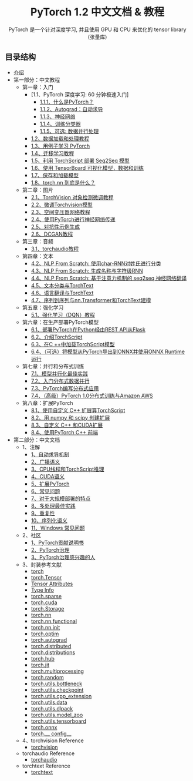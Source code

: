 # <center>PyTorch 1.2 中文文档 & 教程</center>

<center>PyTorch 是一个针对深度学习, 并且使用 GPU 和 CPU 来优化的 tensor library (张量库)</center>

## 目录结构

* [介绍](README.md)
* 第一部分：中文教程
    * 第一章：入门
        * [1.1、PyTorch 深度学习: 60 分钟极速入门]
            * [1.1.1、什么是PyTorch？](ch01-beginner/blitz/1-tensor_tutorial.ipynb)
            * [1.1.2、Autograd：自动求导](ch01-beginner/blitz/2-autograd_tutorial.ipynb)
            * [1.1.3、神经网络](ch01-beginner/blitz/3-neural_networks_tutorial.ipynb)
            * [1.1.4、训练分类器](ch01-beginner/blitz/4-cifar10_tutorial.ipynb)
            * [1.1.5、可选: 数据并行处理](ch01-beginner/blitz/5-data_parallel_tutorial.ipynb)
        * [1.2、数据加载和处理教程](ch01-beginner/2-data_loading_tutorial.ipynb)
        * [1.3、用例子学习 PyTorch](ch01-beginner/3-pytorch_with_examples.ipynb)
        * [1.4、迁移学习教程](ch01-beginner/4-transfer_learning_tutorial.ipynb)
        * [1.5、利用 TorchScript 部署 Seq2Seq 模型](ch01-beginner/5-deploy_seq2seq_hybrid_frontend_tutorial.ipynb)
        * [1.6、使用 TensorBoard 可视化模型，数据和训练](ch01-beginner/6-tensorboard_tutorial.ipynb)
        * [1.7、保存和加载模型](ch01-beginner/7-saving_loading_models.ipynb)
        * [1.8、torch.nn 到底是什么？](ch01-beginner/8-nn_tutorial.ipynb)
    * 第二章：图片
        * [2.1、TorchVision 对象检测微调教程](ch02-image/1-torchvision_tutorial.ipynb)
        * [2.2、微调Torchvision模型](ch02-image/2-finetuning_torchvision_models_tutorial.ipynb)
        * [2.3、空间变压器网络教程](ch02-image/3-spatial_transformer_tutorial.ipynb)
        * [2.4、使用PyTorch进行神经网络传递](ch02-image/4-neural_style_tutorial.ipynb)
        * [2.5、对抗性示例生成](ch02-image/5-fgsm_tutorial.ipynb)
        * [2.6、DCGAN教程](ch02-image/6-dcgan_faces_tutorial.ipynb)
    * 第三章：音频
        * [3.1、torchaudio教程](ch03-audio/1-audio_preprocessing_tutorial.ipynb)
    * 第四章：文本
        * [4.2、NLP From Scratch: 使用char-RNN对姓氏进行分类](ch04-text/1-char_rnn_classification_tutorial.ipynb)
        * [4.3、NLP From Scratch: 生成名称与字符级RNN](ch04-text/2-char_rnn_generation_tutorial.ipynb)
        * [4.4、NLP From Scratch: 基于注意力机制的 seq2seq 神经网络翻译](ch04-text/3-seq2seq_translation_tutorial.ipynb)
        * [4.5、文本分类与TorchText ](ch04-text/4-text_sentiment_ngrams_tutorial.ipynb)
        * [4.6、语言翻译与TorchText ](ch04-text/5-torchtext_translation_tutorial.ipynb)
        * [4.7、序列到序列与nn.Transformer和TorchText建模](ch04-text/6-transformer_tutorial.ipynb)
    * 第五章：强化学习
        * [5.1、强化学习（DQN）教程](ch04-q-learning/1-reinforcement_q_learning.ipynb)
    * 第六章：在生产部署PyTorch模型
        * [6.1、部署PyTorch在Python经由REST API从Flask](ch06-deployment/1-flask_rest_api_tutorial.ipynb)
        * [6.2、介绍TorchScript](ch06-deployment/2-Intro_to_TorchScript_tutorial.ipynb)
        * [6.3、在C ++中加载TorchScript模型 ](ch06-deployment/3-cpp_export.ipynb)
        * [6.4、（可选）将模型从PyTorch导出到ONNX并使用ONNX Runtime运行	](ch06-deployment/4-super_resolution_with_onnxruntime.ipynb)
    * 第七章：并行和分布式训练
        * [7.1、模型并行化最佳实践](ch07-distributed/1-model_parallel_tutorial.ipynb)
        * [7.2、入门分布式数据并行](ch07-distributed/2-ddp_tutorial.ipynb)
        * [7.3、PyTorch编写分布式应用](ch07-distributed/3-dist_tuto.ipynb)
        * [7.4、（高级）PyTorch 1.0分布式训练与Amazon AWS](ch07-distributed/4-aws_distributed_training_tutorial.ipynb) 
    * 第八章：扩展PyTorch
        * [8.1、使用自定义 C++ 扩展算TorchScript ](ch08-extension/1-torch_script_custom_ops.ipynb)
        * [8.2、用 numpy 和 scipy 创建扩展](ch08-extension/2-numpy_extensions_tutorial.ipynb)
        * [8.3、自定义 C++ 和CUDA扩展](ch08-extension/3-cpp_extension.ipynb)
        * [8.4、使用PyTorch C++ 前端](ch08-extension/4-cpp_frontend.ipynb)
* 第二部分：中文文档
    * 1、注解
        * [1、自动求导机制](notes/01-autograd.ipynb)
        * [2、广播语义](notes/02-broadcasting.ipynb)
        * [3、CPU线程和TorchScript推理](notes/03-cpu_threading_torchscript_inference.ipynb)
        * [4、CUDA语义](notes/04-cuda.ipynb)
        * [5、扩展PyTorch](notes/05-extending.ipynb)
        * [6、常见问题](notes/06-faq.html)
        * [7、对于大规模部署的特点](notes/07-large_scale_deployments.ipynb)
        * [8、多处理最佳实践](notes/08-multiprocessing.ipynb)
        * [9、重复性](notes/09-randomness.ipynb)
        * [10、序列化语义](notes/10-serialization.ipynb)
        * [11、Windows 常见问题](notes/11-windows.ipynb)
    * 2、社区
        * [1、PyTorch贡献说明书](community/contribution_guide.md)
        * [2、PyTorch治理](community/governance.md)
        * [3、PyTorch治理感兴趣的人](community/persons_of_interest.md)
    * 3、封装参考文献
        * [torch](torch.html)
        * [torch.Tensor](tensors.html)
        * [Tensor Attributes](tensor_attributes.html)
        * [Type Info](type_info.html)
        * [torch.sparse](sparse.html)
        * [torch.cuda](cuda.html)
        * [torch.Storage](storage.html)
        * [torch.nn](nn.html)
        * [torch.nn.functional](nn.functional.html)
        * [torch.nn.init](nn.init.html)
        * [torch.optim](optim.html)
        * [torch.autograd](autograd.html)
        * [torch.distributed](distributed.html)
        * [torch.distributions](distributions.html)
        * [torch.hub](hub.html)
        * [torch.jit](jit.html)
        * [torch.multiprocessing](multiprocessing.html)
        * [torch.random](random.html)
        * [torch.utils.bottleneck](bottleneck.html)
        * [torch.utils.checkpoint](checkpoint.html)
        * [torch.utils.cpp_extension](cpp_extension.html)
        * [torch.utils.data](data.html)
        * [torch.utils.dlpack](dlpack.html)
        * [torch.utils.model_zoo](model_zoo.html)
        * [torch.utils.tensorboard](tensorboard.html)
        * [torch.onnx](onnx.html)
        * [torch.\_\_ config\_\_](__config__.html)
    * 4、torchvision Reference
        * [torchvision](torchvision/index.html)
    * torchaudio Reference
        * [torchaudio](https://pytorch.org/audio)
    * torchtext Reference
        * [torchtext](https://pytorch.org/text)
